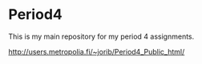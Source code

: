 # Period4
This is my main repository for my period 4 assignments. 

http://users.metropolia.fi/~jorib/Period4_Public_html/
